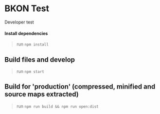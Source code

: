 
# BKON Test
Developer test

#### Install dependencies
> run `npm install`

## Build files and develop
> run `npm start`

## Build for 'production' (compressed, minified and source maps extracted)
> run `npm run build && npm run open:dist`
